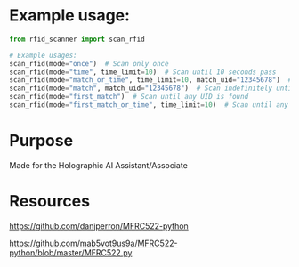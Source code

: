 # Example usage:
```python
from rfid_scanner import scan_rfid

# Example usages:
scan_rfid(mode="once")  # Scan only once
scan_rfid(mode="time", time_limit=10)  # Scan until 10 seconds pass
scan_rfid(mode="match_or_time", time_limit=10, match_uid="12345678")  # Scan until match or time runs out
scan_rfid(mode="match", match_uid="12345678")  # Scan indefinitely until a match is found
scan_rfid(mode="first_match")  # Scan until any UID is found
scan_rfid(mode="first_match_or_time", time_limit=10)  # Scan until any UID is found or time runs out

```


# Purpose
Made for the Holographic AI Assistant/Associate
# Resources
https://github.com/danjperron/MFRC522-python

https://github.com/mab5vot9us9a/MFRC522-python/blob/master/MFRC522.py 
